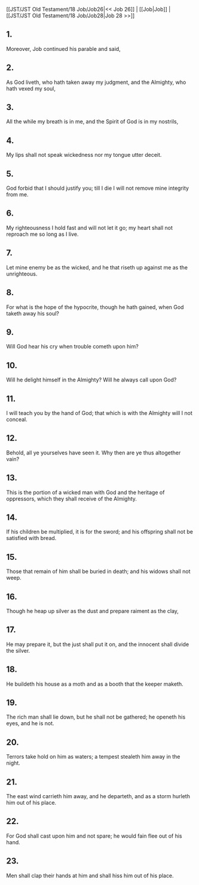 [[JST/JST Old Testament/18 Job/Job26|<< Job 26]] | [[Job|Job]] | [[JST/JST Old Testament/18 Job/Job28|Job 28 >>]]
## 1.
Moreover, Job continued his parable and said,
## 2.
As God liveth, who hath taken away my judgment, and the Almighty, who hath vexed my soul,
## 3.
All the while my breath is in me, and the Spirit of God is in my nostrils,
## 4.
My lips shall not speak wickedness nor my tongue utter deceit.
## 5.
God forbid that I should justify you; till I die I will not remove mine integrity from me.
## 6.
My righteousness I hold fast and will not let it go; my heart shall not reproach me so long as I live.
## 7.
Let mine enemy be as the wicked, and he that riseth up against me as the unrighteous.
## 8.
For what is the hope of the hypocrite, though he hath gained, when God taketh away his soul?
## 9.
Will God hear his cry when trouble cometh upon him?
## 10.
Will he delight himself in the Almighty? Will he always call upon God?
## 11.
I will teach you by the hand of God; that which is with the Almighty will I not conceal.
## 12.
Behold, all ye yourselves have seen it. Why then are ye thus altogether vain?
## 13.
This is the portion of a wicked man with God and the heritage of oppressors, which they shall receive of the Almighty.
## 14.
If his children be multiplied, it is for the sword; and his offspring shall not be satisfied with bread.
## 15.
Those that remain of him shall be buried in death; and his widows shall not weep.
## 16.
Though he heap up silver as the dust and prepare raiment as the clay,
## 17.
He may prepare it, but the just shall put it on, and the innocent shall divide the silver.
## 18.
He buildeth his house as a moth and as a booth that the keeper maketh.
## 19.
The rich man shall lie down, but he shall not be gathered; he openeth his eyes, and he is not.
## 20.
Terrors take hold on him as waters; a tempest stealeth him away in the night.
## 21.
The east wind carrieth him away, and he departeth, and as a storm hurleth him out of his place.
## 22.
For God shall cast upon him and not spare; he would fain flee out of his hand.
## 23.
Men shall clap their hands at him and shall hiss him out of his place.


